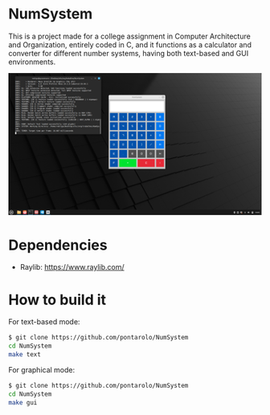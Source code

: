 # NumSystem

This is a project made for a college assignment in Computer Architecture and Organization, entirely coded in C, and it functions as a calculator and converter for different number systems, having both text-based and GUI environments.

![alt text](./assets/example.png "Example")

# Dependencies

- Raylib: https://www.raylib.com/


# How to build it

For text-based mode:

```bash
$ git clone https://github.com/pontarolo/NumSystem
cd NumSystem
make text
```

For graphical mode:

```bash
$ git clone https://github.com/pontarolo/NumSystem
cd NumSystem
make gui
```